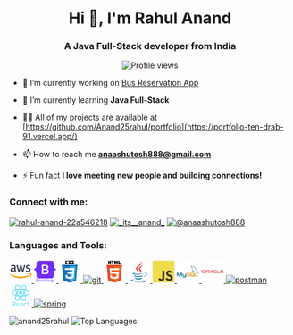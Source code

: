 <h1 align="center">Hi 👋, I'm Rahul Anand</h1>
<h3 align="center">A Java Full-Stack developer from India</h3>

<p align="center">
  <img src="https://komarev.com/ghpvc/?username=anand25rahul&color=blue&style=flat" alt="Profile views"/>
</p>


- 🔭 I’m currently working on [Bus Reservation App](https://github.com/Anand25rahul/Reservation-app)

- 🌱 I’m currently learning **Java Full-Stack**

- 👨‍💻 All of my projects are available at [https://github.com/Anand25rahul/portfolio](https://portfolio-ten-drab-91.vercel.app/)

- 📫 How to reach me **anaashutosh888@gmail.com**

- ⚡ Fun fact **I love meeting new people and building connections!**

<h3 align="left">Connect with me:</h3>
<p align="left">
<a href="https://linkedin.com/in/rahul-anand-22a546218" target="blank"><img align="center" src="https://raw.githubusercontent.com/rahuldkjain/github-profile-readme-generator/master/src/images/icons/Social/linked-in-alt.svg" alt="rahul-anand-22a546218" height="30" width="40" /></a>
<a href="https://instagram.com/_its__anand_" target="blank"><img align="center" src="https://raw.githubusercontent.com/rahuldkjain/github-profile-readme-generator/master/src/images/icons/Social/instagram.svg" alt="_its__anand_" height="30" width="40" /></a>
<a href="https://www.hackerrank.com/@anaashutosh888" target="blank"><img align="center" src="https://raw.githubusercontent.com/rahuldkjain/github-profile-readme-generator/master/src/images/icons/Social/hackerrank.svg" alt="@anaashutosh888" height="30" width="40" /></a>
</p>

<h3 align="left">Languages and Tools:</h3>
<p align="left"> <a href="https://aws.amazon.com" target="_blank" rel="noreferrer"> <img src="https://raw.githubusercontent.com/devicons/devicon/master/icons/amazonwebservices/amazonwebservices-original-wordmark.svg" alt="aws" width="40" height="40"/> </a> <a href="https://getbootstrap.com" target="_blank" rel="noreferrer"> <img src="https://raw.githubusercontent.com/devicons/devicon/master/icons/bootstrap/bootstrap-plain-wordmark.svg" alt="bootstrap" width="40" height="40"/> </a> <a href="https://www.w3schools.com/css/" target="_blank" rel="noreferrer"> <img src="https://raw.githubusercontent.com/devicons/devicon/master/icons/css3/css3-original-wordmark.svg" alt="css3" width="40" height="40"/> </a> <a href="https://git-scm.com/" target="_blank" rel="noreferrer"> <img src="https://www.vectorlogo.zone/logos/git-scm/git-scm-icon.svg" alt="git" width="40" height="40"/> </a> <a href="https://www.w3.org/html/" target="_blank" rel="noreferrer"> <img src="https://raw.githubusercontent.com/devicons/devicon/master/icons/html5/html5-original-wordmark.svg" alt="html5" width="40" height="40"/> </a> <a href="https://www.java.com" target="_blank" rel="noreferrer"> <img src="https://raw.githubusercontent.com/devicons/devicon/master/icons/java/java-original.svg" alt="java" width="40" height="40"/> </a> <a href="https://developer.mozilla.org/en-US/docs/Web/JavaScript" target="_blank" rel="noreferrer"> <img src="https://raw.githubusercontent.com/devicons/devicon/master/icons/javascript/javascript-original.svg" alt="javascript" width="40" height="40"/> </a> <a href="https://www.mysql.com/" target="_blank" rel="noreferrer"> <img src="https://raw.githubusercontent.com/devicons/devicon/master/icons/mysql/mysql-original-wordmark.svg" alt="mysql" width="40" height="40"/> </a> <a href="https://www.oracle.com/" target="_blank" rel="noreferrer"> <img src="https://raw.githubusercontent.com/devicons/devicon/master/icons/oracle/oracle-original.svg" alt="oracle" width="40" height="40"/> </a> <a href="https://postman.com" target="_blank" rel="noreferrer"> <img src="https://www.vectorlogo.zone/logos/getpostman/getpostman-icon.svg" alt="postman" width="40" height="40"/> </a> <a href="https://reactjs.org/" target="_blank" rel="noreferrer"> <img src="https://raw.githubusercontent.com/devicons/devicon/master/icons/react/react-original-wordmark.svg" alt="react" width="40" height="40"/> </a> <a href="https://spring.io/" target="_blank" rel="noreferrer"> <img src="https://www.vectorlogo.zone/logos/springio/springio-icon.svg" alt="spring" width="40" height="40"/> </a> </p>


<p>
  <img src="https://github-readme-stats.vercel.app/api?username=anand25rahul&show_icons=true&theme=radical" alt="anand25rahul"/>
  <img src="https://github-readme-stats.vercel.app/api/top-langs/?username=anand25rahul&layout=compact&theme=radical" alt="Top Languages"/>
</p>
